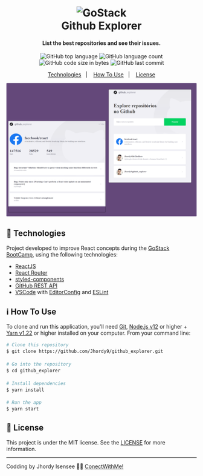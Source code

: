 <h1 align="center">
    <img alt="GoStack" src="https://storage.googleapis.com/golden-wind/bootcamp-gostack/header-desafios.png" />
    <br>
    Github Explorer
</h1>

<h4 align="center">
  List the best repositories and see their issues.
</h4>
<p align="center">
  <img alt="GitHub top language" src="https://img.shields.io/github/languages/top/jhordy9/github_explorer">
  
  <img alt="GitHub language count" src="https://img.shields.io/github/languages/count/jhordy9/github_explorer">
  
  <img alt="GitHub code size in bytes" src="https://img.shields.io/github/languages/code-size/jhordy9/github_explorer">
  
  <img alt="GitHub last commit" src="https://img.shields.io/github/last-commit/jhordy9/github_explorer">
 

<p align="center">
  <a href="#rocket-technologies">Technologies</a>&nbsp;&nbsp;&nbsp;|&nbsp;&nbsp;&nbsp;
  <a href="#information_source-how-to-use">How To Use</a>&nbsp;&nbsp;&nbsp;|&nbsp;&nbsp;&nbsp;
  <a href="#memo-license">License</a>
</p>

<img alt="Explorer SVG" src="https://github.com/Jhordy9/github_explorer/blob/master/public/assets/github.svg" />

## :rocket: Technologies

Project developed to improve React concepts during the [GoStack BootCamp](https://rocketseat.com.br/bootcamp), using the following technologies:

-  [ReactJS](https://reactjs.org/)
-  [React Router](https://github.com/ReactTraining/react-router)
-  [styled-components](https://www.styled-components.com/)
-  [GitHub REST API](https://developer.github.com/)
-  [VSCode][vc] with [EditorConfig][vceditconfig] and [ESLint][vceslint]
  
## :information_source: How To Use

To clone and run this application, you'll need [Git](https://git-scm.com), [Node.js v12][nodejs] or higher + [Yarn v1.22][yarn] or higher installed on your computer. From your command line:

```bash
# Clone this repository
$ git clone https://github.com/Jhordy9/github_explorer.git

# Go into the repository
$ cd github_explorer

# Install dependencies
$ yarn install

# Run the app
$ yarn start
```

## :memo: License
This project is under the MIT license. See the [LICENSE](https://github.com/Jhordy9/github_explorer/blob/master/LICENSE) for more information.

---

Codding by Jhordy Isensee 👨‍💻 [ConectWithMe!](https://www.linkedin.com/in/jhordyisensee/)

[nodejs]: https://nodejs.org/
[yarn]: https://yarnpkg.com/
[vc]: https://code.visualstudio.com/
[vceditconfig]: https://marketplace.visualstudio.com/items?itemName=EditorConfig.EditorConfig
[vceslint]: https://marketplace.visualstudio.com/items?itemName=dbaeumer.vscode-eslint
